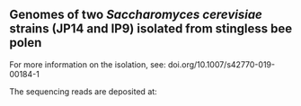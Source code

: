 ## Genomes of two *Saccharomyces cerevisiae* strains (JP14 and IP9) isolated from stingless bee polen

For more information on the isolation, see: doi.org/10.1007/s42770-019-00184-1

The sequencing reads are deposited at: 
